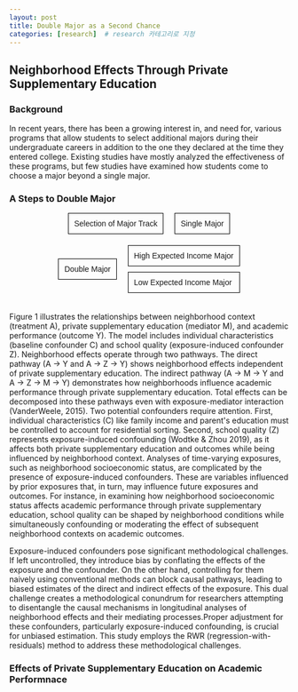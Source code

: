 ```yaml
---
layout: post
title: Double Major as a Second Chance
categories: [research]  # research 카테고리로 지정
---
```


## Neighborhood Effects Through Private Supplementary Education

### Background
In recent years, there has been a growing interest in, and need for, various programs that allow students to select additional majors during their undergraduate careers in addition to the one they declared at the time they entered college. Existing studies have mostly analyzed the effectiveness of these programs, but few studies have examined how students come to choose a major beyond a single major. 

### A Steps to Double Major
<div style="display: flex; flex-direction: column; align-items: center; font-family: Arial, sans-serif;">
  <!-- Step 1 -->
  <div style="display: flex; align-items: center; margin-bottom: 20px;">
    <div style="border: 1px solid black; padding: 10px; margin-right: 20px;">Selection of Major Track</div>
    <div style="border: 1px solid black; padding: 10px;">Single Major</div>
  </div>

  <!-- Step 2 -->
  <div style="display: flex; align-items: center; margin-bottom: 20px;">
    <div style="border: 1px solid black; padding: 10px; margin-right: 20px;">Double Major</div>
    <div style="display: flex; flex-direction: column;">
      <div style="border: 1px solid black; padding: 10px; margin-bottom: 10px;">High Expected Income Major</div>
      <div style="border: 1px solid black; padding: 10px;">Low Expected Income Major</div>
    </div>
  </div>
</div>

Figure 1 illustrates the relationships between neighborhood context (treatment A), private supplementary education (mediator M), and academic performance (outcome Y). The model includes individual characteristics (baseline confounder C) and school quality (exposure-induced confounder Z). Neighborhood effects operate through two pathways. The direct pathway (A → Y and A → Z → Y) shows neighborhood effects independent of private supplementary education. The indirect pathway (A → M → Y and A → Z → M → Y) demonstrates how neighborhoods influence academic performance through private supplementary education. Total effects can be decomposed into these pathways even with exposure-mediator interaction (VanderWeele, 2015).
Two potential confounders require attention. First, individual characteristics (C) like family income and parent's education must be controlled to account for residential sorting. Second, school quality (Z) represents exposure-induced confounding (Wodtke & Zhou 2019), as it affects both private supplementary education and outcomes while being influenced by neighborhood context. Analyses of time-varying exposures, such as neighborhood socioeconomic status, are complicated by the presence of exposure-induced confounders. These are variables influenced by prior exposures that, in turn, may influence future exposures and outcomes. For instance, in examining how neighborhood socioeconomic status affects academic performance through private supplementary education, school quality can be shaped by neighborhood conditions while simultaneously confounding or moderating the effect of subsequent neighborhood contexts on academic outcomes.

Exposure-induced confounders pose significant methodological challenges. If left uncontrolled, they introduce bias by conflating the effects of the exposure and the confounder. On the other hand, controlling for them naively using conventional methods can block causal pathways, leading to biased estimates of the direct and indirect effects of the exposure. This dual challenge creates a methodological conundrum for researchers attempting to disentangle the causal mechanisms in longitudinal analyses of neighborhood effects and their mediating processes.Proper adjustment for these confounders, particularly exposure-induced confounding, is crucial for unbiased estimation. This study employs the RWR (regression-with-residuals) method to address these methodological challenges.

### Effects of Private Supplementary Education on Academic Performnace
